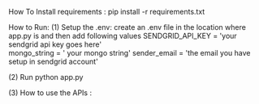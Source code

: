 How To Install requirements :
 pip install -r requirements.txt

How to Run:
(1) Setup the .env:
   create an .env file in the location where app.py is and then add following values
   SENDGRID_API_KEY = 'your sendgrid api key goes here'\
   mongo_string = ' your mongo string'
   sender_email = 'the email you have setup in sendgrid account'

(2) Run python app.py

(3) How to use the APIs :

